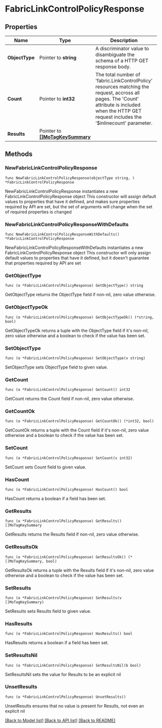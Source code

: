 # FabricLinkControlPolicyResponse

## Properties

Name | Type | Description | Notes
------------ | ------------- | ------------- | -------------
**ObjectType** | Pointer to **string** | A discriminator value to disambiguate the schema of a HTTP GET response body. | 
**Count** | Pointer to **int32** | The total number of &#39;fabric.LinkControlPolicy&#39; resources matching the request, accross all pages. The &#39;Count&#39; attribute is included when the HTTP GET request includes the &#39;$inlinecount&#39; parameter. | [optional] 
**Results** | Pointer to [**[]MoTagKeySummary**](MoTagKeySummary.md) |  | [optional] 

## Methods

### NewFabricLinkControlPolicyResponse

`func NewFabricLinkControlPolicyResponse(objectType string, ) *FabricLinkControlPolicyResponse`

NewFabricLinkControlPolicyResponse instantiates a new FabricLinkControlPolicyResponse object
This constructor will assign default values to properties that have it defined,
and makes sure properties required by API are set, but the set of arguments
will change when the set of required properties is changed

### NewFabricLinkControlPolicyResponseWithDefaults

`func NewFabricLinkControlPolicyResponseWithDefaults() *FabricLinkControlPolicyResponse`

NewFabricLinkControlPolicyResponseWithDefaults instantiates a new FabricLinkControlPolicyResponse object
This constructor will only assign default values to properties that have it defined,
but it doesn't guarantee that properties required by API are set

### GetObjectType

`func (o *FabricLinkControlPolicyResponse) GetObjectType() string`

GetObjectType returns the ObjectType field if non-nil, zero value otherwise.

### GetObjectTypeOk

`func (o *FabricLinkControlPolicyResponse) GetObjectTypeOk() (*string, bool)`

GetObjectTypeOk returns a tuple with the ObjectType field if it's non-nil, zero value otherwise
and a boolean to check if the value has been set.

### SetObjectType

`func (o *FabricLinkControlPolicyResponse) SetObjectType(v string)`

SetObjectType sets ObjectType field to given value.


### GetCount

`func (o *FabricLinkControlPolicyResponse) GetCount() int32`

GetCount returns the Count field if non-nil, zero value otherwise.

### GetCountOk

`func (o *FabricLinkControlPolicyResponse) GetCountOk() (*int32, bool)`

GetCountOk returns a tuple with the Count field if it's non-nil, zero value otherwise
and a boolean to check if the value has been set.

### SetCount

`func (o *FabricLinkControlPolicyResponse) SetCount(v int32)`

SetCount sets Count field to given value.

### HasCount

`func (o *FabricLinkControlPolicyResponse) HasCount() bool`

HasCount returns a boolean if a field has been set.

### GetResults

`func (o *FabricLinkControlPolicyResponse) GetResults() []MoTagKeySummary`

GetResults returns the Results field if non-nil, zero value otherwise.

### GetResultsOk

`func (o *FabricLinkControlPolicyResponse) GetResultsOk() (*[]MoTagKeySummary, bool)`

GetResultsOk returns a tuple with the Results field if it's non-nil, zero value otherwise
and a boolean to check if the value has been set.

### SetResults

`func (o *FabricLinkControlPolicyResponse) SetResults(v []MoTagKeySummary)`

SetResults sets Results field to given value.

### HasResults

`func (o *FabricLinkControlPolicyResponse) HasResults() bool`

HasResults returns a boolean if a field has been set.

### SetResultsNil

`func (o *FabricLinkControlPolicyResponse) SetResultsNil(b bool)`

 SetResultsNil sets the value for Results to be an explicit nil

### UnsetResults
`func (o *FabricLinkControlPolicyResponse) UnsetResults()`

UnsetResults ensures that no value is present for Results, not even an explicit nil

[[Back to Model list]](../README.md#documentation-for-models) [[Back to API list]](../README.md#documentation-for-api-endpoints) [[Back to README]](../README.md)



